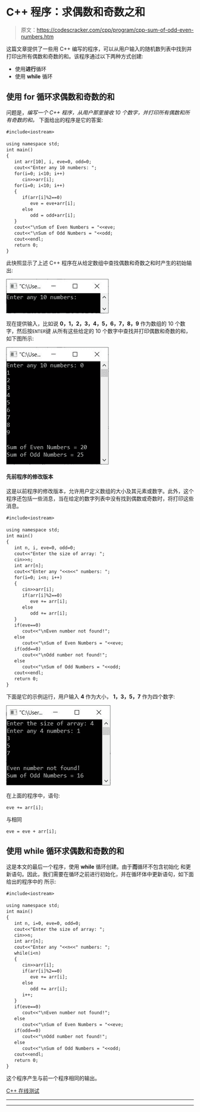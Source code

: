 # C++ 程序：求偶数和奇数之和

> 原文：<https://codescracker.com/cpp/program/cpp-sum-of-odd-even-numbers.htm>

这篇文章提供了一些用 C++ 编写的程序，可以从用户输入的随机数列表中找到并打印出所有偶数和奇数的和。该程序通过以下两种方式创建:

*   使用**进行**循环
*   使用 **while** 循环

## 使用 for 循环求偶数和奇数的和

问题是，*编写一个 C++ 程序，从用户那里接收 10 个数字，并打印所有偶数和所有奇数的和。* 下面给出的程序是它的答案:

```
#include<iostream>

using namespace std;
int main()
{
   int arr[10], i, eve=0, odd=0;
   cout<<"Enter any 10 numbers: ";
   for(i=0; i<10; i++)
      cin>>arr[i];
   for(i=0; i<10; i++)
   {
      if(arr[i]%2==0)
         eve = eve+arr[i];
      else
         odd = odd+arr[i];
   }
   cout<<"\nSum of Even Numbers = "<<eve;
   cout<<"\nSum of Odd Numbers = "<<odd;
   cout<<endl;
   return 0;
}
```

此快照显示了上述 C++ 程序在从给定数组中查找偶数和奇数之和时产生的初始输出:

![c++ program find sum of even odd numbers](img/e709e035630f705b939c628241192536.png)

现在提供输入，比如说 **0，1，2，3，4，5，6，7，8，9** 作为数组的 10 个数字，然后按`ENTER`键 从所有这些给定的 10 个数字中查找并打印偶数和奇数的和，如下图所示:

![find sum of even odd numbers in array c++](img/cc9ef0fb18f69df9739ad345018a7110.png)

#### 先前程序的修改版本

这是以前程序的修改版本，允许用户定义数组的大小及其元素或数字。此外，这个程序还包括一些消息，当在给定的数字列表中没有找到偶数或奇数时，将打印这些消息。

```
#include<iostream>

using namespace std;
int main()
{
   int n, i, eve=0, odd=0;
   cout<<"Enter the size of array: ";
   cin>>n;
   int arr[n];
   cout<<"Enter any "<<n<<" numbers: ";
   for(i=0; i<n; i++)
   {
      cin>>arr[i];
      if(arr[i]%2==0)
         eve += arr[i];
      else
         odd += arr[i];
   }
   if(eve==0)
      cout<<"\nEven number not found!";
   else
      cout<<"\nSum of Even Numbers = "<<eve;
   if(odd==0)
      cout<<"\nOdd number not found!";
   else
      cout<<"\nSum of Odd Numbers = "<<odd;
   cout<<endl;
   return 0;
}
```

下面是它的示例运行，用户输入 **4** 作为大小， **1，3，5，7** 作为四个数字:

![print sum of even odd numbers c++](img/3ed904247bfe0d08571e6188dc82c13b.png)

在上面的程序中，语句:

```
eve += arr[i];
```

与相同

```
eve = eve + arr[i];
```

## 使用 while 循环求偶数和奇数的和

这是本文的最后一个程序，使用 **while** 循环创建。由于**而**循环不包含初始化 和更新语句。因此，我们需要在循环之前进行初始化，并在循环体中更新语句，如下面给出的程序中的 所示:

```
#include<iostream>

using namespace std;
int main()
{
   int n, i=0, eve=0, odd=0;
   cout<<"Enter the size of array: ";
   cin>>n;
   int arr[n];
   cout<<"Enter any "<<n<<" numbers: ";
   while(i<n)
   {
      cin>>arr[i];
      if(arr[i]%2==0)
         eve += arr[i];
      else
         odd += arr[i];
      i++;
   }
   if(eve==0)
      cout<<"\nEven number not found!";
   else
      cout<<"\nSum of Even Numbers = "<<eve;
   if(odd==0)
      cout<<"\nOdd number not found!";
   else
      cout<<"\nSum of Odd Numbers = "<<odd;
   cout<<endl;
   return 0;
}
```

这个程序产生与前一个程序相同的输出。

[C++ 在线测试](/exam/showtest.php?subid=3)

* * *

* * *